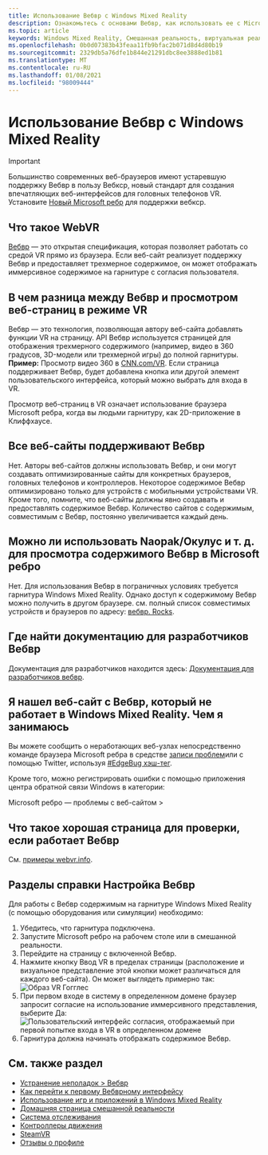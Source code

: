 ```yaml
---
title: Использование Вебвр с Windows Mixed Reality
description: Ознакомьтесь с основами Вебвр, как использовать ее с Microsoft ребром на гарнитурах Windows Mixed Reality, а также как часто устранять неполадки.
ms.topic: article
keywords: Windows Mixed Reality, Смешанная реальность, виртуальная реальность, VR, MR, Вебвр, ребро, Microsoft ребро, просмотр веб-страниц
ms.openlocfilehash: 0b0d07383b43feaa11fb9bfac2b071d8d4d80b19
ms.sourcegitcommit: 2329db5a76dfe1b844e21291dbc8ee3888ed1b81
ms.translationtype: MT
ms.contentlocale: ru-RU
ms.lasthandoff: 01/08/2021
ms.locfileid: "98009444"
---
```

# <a name="using-webvr-with-windows-mixed-reality"></a>Использование Вебвр с Windows Mixed Reality

>[!IMPORTANT]
>Большинство современных веб-браузеров имеют устаревшую поддержку Вебвр в пользу Вебкср, новый стандарт для создания впечатляющих веб-интерфейсов для головных телефонов VR. Установите [Новый Microsoft ребр](using-microsoft-edge.md) для поддержки вебкср.

## <a name="what-is-webvr"></a>Что такое WebVR

[Вебвр](https://webvr.info) — это открытая спецификация, которая позволяет работать со средой VR прямо из браузера. Если веб-сайт реализует поддержку Вебвр и предоставляет трехмерное содержимое, он может отображать иммерсивное содержимое на гарнитуре с согласия пользователя.

## <a name="what-is-the-difference-between-webvr-and-browsing-the-web-in-vr"></a>В чем разница между Вебвр и просмотром веб-страниц в режиме VR

Вебвр — это технология, позволяющая автору веб-сайта добавлять функции VR на страницу. API Вебвр используется страницей для отображения трехмерного содержимого (например, видео в 360 градусов, 3D-модели или трехмерной игры) до полной гарнитуры. **Пример:** Просмотр видео 360 в [CNN.com/VR](http://cnn.com/vr). Если страница поддерживает Вебвр, будет добавлена кнопка или другой элемент пользовательского интерфейса, который можно выбрать для входа в VR.

Просмотр веб-страниц в VR означает использование браузера Microsoft ребра, когда вы людьми гарнитуру, как 2D-приложение в Клиффхаусе.

## <a name="do-all-websites-support-webvr"></a>Все веб-сайты поддерживают Вебвр

Нет. Авторы веб-сайтов должны использовать Вебвр, и они могут создавать оптимизированные сайты для конкретных браузеров, головных телефонов и контроллеров. Некоторое содержимое Вебвр оптимизировано только для устройств с мобильными устройствами VR. Кроме того, помните, что веб-сайты должны явно создавать и предоставлять содержимое Вебвр. Количество сайтов с содержимым, совместимым с Вебвр, постоянно увеличивается каждый день.

## <a name="can-i-use-my-viveoculus-etc-to-view-webvr-content-in-microsoft-edge"></a>Можно ли использовать Naopak/Окулус и т. д. для просмотра содержимого Вебвр в Microsoft ребро

Нет. Для использования Вебвр в пограничных условиях требуется гарнитура Windows Mixed Reality. Однако доступ к содержимому Вебвр можно получить в другом браузере. см. полный список совместимых устройств и браузеров по адресу: [вебвр. Rocks](http://webvr.rocks/).

## <a name="where-can-i-find-the-webvr-developer-documentation"></a>Где найти документацию для разработчиков Вебвр

Документация для разработчиков находится здесь: [Документация для разработчиков вебвр](https://docs.microsoft.com/microsoft-edge/webvr/).

## <a name="ive-found-a-website-with-webvr-that-doesnt-work-in-windows-mixed-reality-what-do-i-do"></a>Я нашел веб-сайт с Вебвр, который не работает в Windows Mixed Reality. Чем я занимаюсь

Вы можете сообщить о неработающих веб-узлах непосредственно команде браузера Microsoft ребра в средстве [записи проблем](https://developer.microsoft.com/en-us/microsoft-edge/platform/issues/)или с помощью Twitter, используя [#EdgeBug хэш-тег](https://blogs.windows.com/msedgedev/2016/08/11/edgebug-twitter/).

Кроме того, можно регистрировать ошибки с помощью приложения центра обратной связи Windows в категории:

Microsoft ребро — проблемы с веб-сайтом >

## <a name="what-is-a-good-page-to-test-if-webvr-is-working"></a>Что такое хорошая страница для проверки, если работает Вебвр

См. [примеры webvr.info](http://webvr.info/samples/XX-vr-controllers.html).

## <a name="how-do-i-set-up-webvr"></a>Разделы справки Настройка Вебвр

Для работы с Вебвр содержимым на гарнитуре Windows Mixed Reality (с помощью оборудования или симуляции) необходимо:

1. Убедитесь, что гарнитура подключена.
2. Запустите Microsoft ребро на рабочем столе или в смешанной реальности.
3. Перейдите на страницу с включенной Вебвр.
4. Нажмите кнопку Ввод VR в пределах страницы (расположение и визуальное представление этой кнопки может различаться для каждого веб-сайта). Он может выглядеть примерно так: \
   ![Образ VR Гогглес](images/75px-enter-vr.png)
5. При первом входе в систему в определенном домене браузер запросит согласие на использование иммерсивного представления, выберите Да: ![Пользовательский интерфейс согласия, отображаемый при первой попытке входа в VR в определенном домене](images/1053px-Webvr-consent-ui.png)
6. Гарнитура должна начинать отображать содержимое Вебвр.

## <a name="see-also"></a>См. также раздел

* [Устранение неполадок > Вебвр](webvr-questions.md)
* [Как перейти к первому Вебврному интерфейсу](using-games-and-apps-in-windows-mixed-reality.md#how-to-get-into-your-first-webvr-experience)
* [Использование игр и приложений в Windows Mixed Reality](using-games-and-apps-in-windows-mixed-reality.md)
* [Домашняя страница смешанной реальности](your-mixed-reality-home.md)
* [Система отслеживания](tracking-system.md)
* [Контроллеры движения](controllers-in-wmr.md)
* [SteamVR](using-steamvr-with-windows-mixed-reality.md)
* [Отзывы о профиле](filing-feedback.md)
